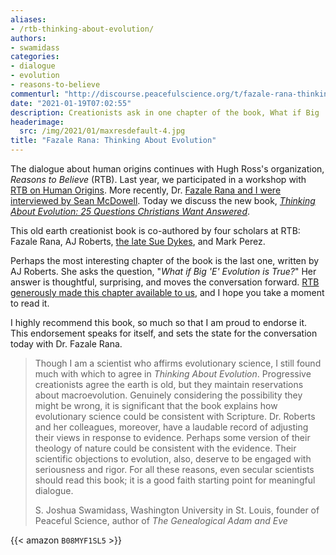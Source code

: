 ```yaml
---
aliases:
- /rtb-thinking-about-evolution/
authors:
- swamidass
categories:
- dialogue
- evolution
- reasons-to-believe
commenturl: "http://discourse.peacefulscience.org/t/fazale-rana-thinking-about-evolution/13048"
date: "2021-01-19T07:02:55"
description: Creationists ask in one chapter of the book, What if Big 'E' Evolution is True? The answer moves the conversation forward.
headerimage:
  src: /img/2021/01/maxresdefault-4.jpg
title: "Fazale Rana: Thinking About Evolution"
---
```


The dialogue about human origins continues with Hugh Ross's organization, *Reasons to Believe* (RTB). Last year, we participated in a workshop with [RTB on Human Origins](https://peacefulscience.org/human-origins-rtb-workshop/). More recently, Dr. [Fazale Rana and I were interviewed by Sean McDowell](https://discourse.peacefulscience.org/t/mcdowell-rana-and-swamidass-livestreamed-on-sunday/10289). Today we discuss the new book, *[Thinking About Evolution: 25 Questions Christians Want Answered](https://www.amazon.com/Thinking-about-Evolution-Questions-Christians-ebook/dp/B08MYF1SL5/?tag=swamidass-20)*.

This old earth creationist book is co-authored by four scholars at RTB: Fazale Rana, AJ Roberts, [the late Sue Dykes](https://reasons.org/about/sue-dykes), and Mark Perez.

Perhaps the most interesting chapter of the book is the last one, written by AJ Roberts. She asks the question, "*What if Big 'E' Evolution is True?*" Her answer is thoughtful, surprising, and moves the conversation forward. [RTB generously made this chapter available to us](https://www.patreon.com/posts/46389196), and I hope you take a moment to read it.

I highly recommend this book, so much so that I am proud to endorse it. This endorsement speaks for itself, and sets the state for the conversation today with Dr. Fazale Rana.

> Though I am a scientist who affirms evolutionary science, I still found much with which to agree in *Thinking About Evolution*. Progressive creationists agree the earth is old, but they maintain reservations about macroevolution. Genuinely considering the possibility they might be wrong, it is significant that the book explains how evolutionary science could be consistent with Scripture. Dr. Roberts and her colleagues, moreover, have a laudable record of adjusting their views in response to evidence. Perhaps some version of their theology of nature could be consistent with the evidence. Their scientific objections to evolution, also, deserve to be engaged with seriousness and rigor. For all these reasons, even secular scientists should read this book; it is a good faith starting point for meaningful dialogue.
>
> S. Joshua Swamidass, Washington University in St. Louis, founder of Peaceful Science, author of *The Genealogical Adam and Eve*

{{< amazon `B08MYF1SL5` >}}
